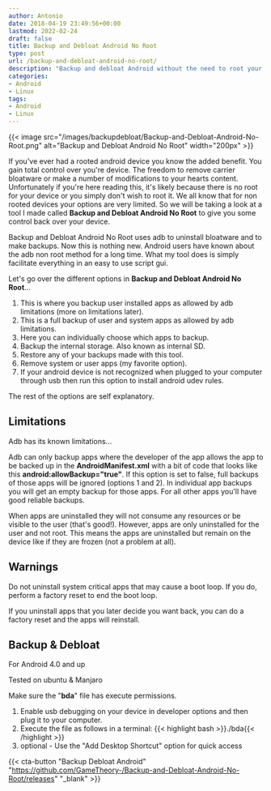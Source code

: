 ```yaml
---
author: Antonio
date: 2018-04-19 23:49:56+00:00
lastmod: 2022-02-24
draft: false
title: Backup and Debloat Android No Root
type: post
url: /backup-and-debloat-android-no-root/
description: "Backup and debloat Android without the need to root your device. If you don't want to, or there's no root for your device, then just use this tool to backup and debloat android without root."
categories:
- Android
- Linux
tags:
- Android
- Linux
---
```


{{< image src="/images/backupdebloat/Backup-and-Debloat-Android-No-Root.png" alt="Backup and Debloat Android No Root" width="200px" >}}

If you've ever had a rooted android device you know the added benefit. You gain total control over you're device. The freedom to remove carrier bloatware or make a number of modifications to your hearts content. Unfortunately if you're here reading this, it's likely because there is no root for your device or you simply don't wish to root it. We all know that for non rooted devices your options are very limited. So we will be taking a look at a tool I made called **Backup and Debloat Android No Root** to give you some control back over your device.

<!--more-->

Backup and Debloat Android No Root uses adb to uninstall bloatware and to make backups. Now this is nothing new. Android users have known about the adb non root method for a long time. What my tool does is simply facilitate everything in an easy to use script gui.

Let's go over the different options in **Backup and Debloat Android No Root**...

1. This is where you backup user installed apps as allowed by adb limitations (more on limitations later).
2. This is a full backup of user and system apps as allowed by adb limitations.
3. Here you can individually choose which apps to backup.
4. Backup the internal storage. Also known as internal SD.
5. Restore any of your backups made with this tool.
6. Remove system or user apps (my favorite option).
7. If your android device is not recognized when plugged to your computer through usb then run this option to install android udev rules.

The rest of the options are self explanatory.

## **Limitations**

Adb has its known limitations...

Adb can only backup apps where the developer of the app allows the app to be backed up in the **AndroidManifest.xml** with a bit of code that looks like this **android:allowBackup="true"**. If this option is set to false, full backups of those apps will be ignored (options 1 and 2). In individual app backups you will get an empty backup for those apps. For all other apps you'll have good reliable backups.

When apps are uninstalled they will not consume any resources or be visible to the user (that's good!). However, apps are only uninstalled for the user and not root. This means the apps are uninstalled but remain on the device like if they are frozen (not a problem at all).

## **Warnings**

Do not uninstall system critical apps that may cause a boot loop. If you do, perform a factory reset to end the boot loop.

If you uninstall apps that you later decide you want back, you can do a factory reset and the apps will reinstall.

<!--adsense-->

## **Backup & Debloat**

For Android 4.0 and up

Tested on ubuntu & Manjaro

Make sure the "**bda**" file has execute permissions.

1. Enable usb debugging on your device in developer options and then plug it to your computer.
2. Execute the file as follows in a terminal:
  {{< highlight bash >}}./bda{{< /highlight >}}
3. optional - Use the "Add Desktop Shortcut" option for quick access

{{< cta-button "Backup Debloat Android" "https://github.com/GameTheory-/Backup-and-Debloat-Android-No-Root/releases" "_blank" >}}
